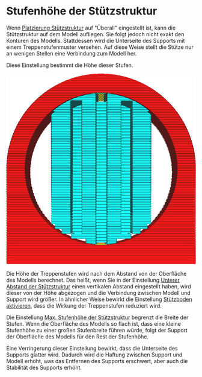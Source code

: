 Stufenhöhe der Stützstruktur
====
Wenn [Platzierung Stützstruktur](support_type.md) auf "Überall" eingestellt ist, kann die Stützstruktur auf dem Modell aufliegen. Sie folgt jedoch nicht exakt den Konturen des Modells. Stattdessen wird die Unterseite des Supports mit einem Treppenstufenmuster versehen. Auf diese Weise stellt die Stütze nur an wenigen Stellen eine Verbindung zum Modell her.

Diese Einstellung bestimmt die Höhe dieser Stufen.

<!--screenshot {
"image_path": "support_bottom_stair_step_height.png",
"models": [{"script": "standing_ring.scad"}],
"camera_position": [0, 136, 10],
"camera_lookat": [0, 0, 10],
"settings": {
    "support_enable": true,
    "support_bottom_stair_step_height": 1
},
"colours": 64
}-->
![Treppenstufen, die sich an der Unterseite des Supports bilden](../../../articles/images/support_bottom_stair_step_height.png)

Die Höhe der Treppenstufen wird nach dem Abstand von der Oberfläche des Modells berechnet. Das heißt, wenn Sie in der Einstellung [Unterer Abstand der Stützstruktur](support_bottom_distance.md) einen vertikalen Abstand eingestellt haben, wird dieser von der Höhe abgezogen und die Verbindung zwischen Modell und Support wird größer. In ähnlicher Weise bewirkt die Einstellung [Stützboden aktivieren](support_bottom_enable.md), dass die Wirkung der Treppenstufen reduziert wird.

Die Einstellung [Max. Stufenhöhe der Stützstruktur](support_bottom_stair_step_width.md) begrenzt die Breite der Stufen. Wenn die Oberfläche des Modells so flach ist, dass eine kleine Stufenhöhe zu einer großen Stufenbreite führen würde, folgt der Support der Oberfläche des Modells für den Rest der Stufenhöhe.

Eine Verringerung dieser Einstellung bewirkt, dass die Unterseite des Supports glatter wird. Dadurch wird die Haftung zwischen Support und Modell erhöht, was das Entfernen des Supports erschwert, aber auch die Stabilität des Supports erhöht.